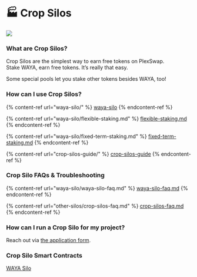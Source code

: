 # 🏭 Crop Silos

![](../../.gitbook/assets/GAYA-poos-header.png)

### **What are Crop Silos?**

Crop Silos are the simplest way to earn free tokens on PlexSwap.\
Stake WAYA, earn free tokens. It’s really that easy.

Some special pools let you stake other tokens besides WAYA, too!

### **How can I use Crop Silos?**

{% content-ref url="waya-silo/" %}
[waya-silo](waya-silo/)
{% endcontent-ref %}

{% content-ref url="waya-silo/flexible-staking.md" %}
[flexible-staking.md](waya-silo/flexible-staking.md)
{% endcontent-ref %}

{% content-ref url="waya-silo/fixed-term-staking.md" %}
[fixed-term-staking.md](waya-silo/fixed-term-staking.md)
{% endcontent-ref %}

{% content-ref url="crop-silos-guide/" %}
[crop-silos-guide](crop-silos-guide/)
{% endcontent-ref %}

### Crop Silo FAQs & Troubleshooting

{% content-ref url="waya-silo/waya-silo-faq.md" %}
[waya-silo-faq.md](waya-silo/waya-silo-faq.md)
{% endcontent-ref %}

{% content-ref url="other-silos/crop-silos-faq.md" %}
[crop-silos-faq.md](other-silos/crop-silos-faq.md)
{% endcontent-ref %}

### **How can I run a Crop Silo for my project?**

Reach out via [the application form](https://docs.plexswap.finance/contact-us/business-partnerships).

### Crop Silo Smart Contracts <a href="#docs-internal-guid-c4c16237-7fff-3c33-3a56-18ccd8853f86" id="docs-internal-guid-c4c16237-7fff-3c33-3a56-18ccd8853f86"></a>

[WAYA Silo](../../developers/smart-contracts/waya-vault.md)

### &#x20;<a href="#docs-internal-guid-c4c16237-7fff-3c33-3a56-18ccd8853f86" id="docs-internal-guid-c4c16237-7fff-3c33-3a56-18ccd8853f86"></a>
